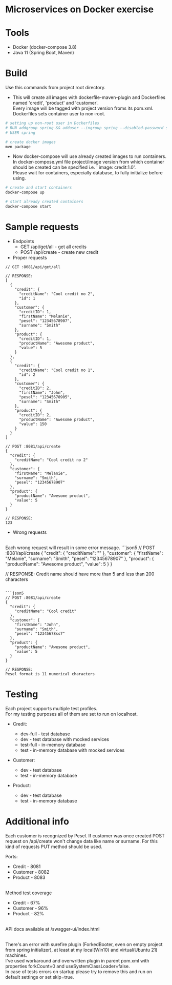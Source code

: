 # Microservices on Docker exercise

# Tools

- Docker (docker-compose 3.8)
- Java 11 (Spring Boot, Maven)

# Build

Use this commands from project root directory.

- This will create all images with dockerfile-maven-plugin and Dockerfiles named 'credit', 'product' and 'customer'.
  <br> Every image will be tagged with project version froms its pom.xml.
  <br> Dockerfiles sets container user to non-root.

```bash
# setting up non-root user in Dockerfiles
# RUN addgroup spring && adduser --ingroup spring --disabled-password spring
# USER spring

# create docker images
mvn package
```

- Now docker-compose will use already created images to run containers.
  <br>In docker-compose.yml file project/image version from which container should be created can be specified i.e. '
  image: credit:1.0'.
  <br>Please wait for containers, especially database, to fully initialize before using.

```bash
# create and start containers
docker-compose up 

# start already created containers
docker-compose start
```

# Sample requests

- Endpoints
  - GET /api/get/all - get all credits
  - POST /api/create - create new credit
- Proper requests

```json5
// GET :8081/api/get/all

// RESPONSE: 
[
  {
    "credit": {
      "creditName": "Cool credit no 2",
      "id": 1
    },
    "customer": {
      "creditID": 1,
      "firstName": "Melanie",
      "pesel": "12345678907",
      "surname": "Smith"
    },
    "product": {
      "creditID": 1,
      "productName": "Awesome product",
      "value": 5
    }
  },
  {
    "credit": {
      "creditName": "Cool credit no 1",
      "id": 2
    },
    "customer": {
      "creditID": 2,
      "firstName": "John",
      "pesel": "12345678905",
      "surname": "Smith"
    },
    "product": {
      "creditID": 2,
      "productName": "Awesome product",
      "value": 150
    }
  }
]
```

```json5
// POST :8081/api/create
{
  "credit": {
    "creditName": "Cool credit no 2"
  },
  "customer": {
    "firstName": "Melanie",
    "surname": "Smith",
    "pesel": "12345678907"
  },
  "product": {
    "productName": "Awesome product",
    "value": 5
  }
}

// RESPONSE: 
123
```
- Wrong requests
<br>
Each wrong request will result in some error message.
```json5
// POST :8081/api/create
{
  "credit": {
    "creditName": ""
  },
  "customer": {
    "firstName": "Melanie",
    "surname": "Smith",
    "pesel": "12345678907"
  },
  "product": {
    "productName": "Awesome product",
    "value": 5
  }
}

// RESPONSE: 
Credit name should have more than 5 and less than 200 characters
```

```json5
// POST :8081/api/create
{
  "credit": {
    "creditName": "Cool credit"
  },
  "customer": {
    "firstName": "John",
    "surname": "Smith",
    "pesel": "12345678ss7"
  },
  "product": {
    "productName": "Awesome product",
    "value": 5
  }
}

// RESPONSE: 
Pesel format is 11 numerical characters
```
# Testing

Each project supports multiple test profiles.
<br>For my testing purposes all of them are set to run on localhost.

- Credit:
    - dev-full - test database
    - dev - test database with mocked services
    - test-full - in-memory database
    - test - in-memory database with mocked services

- Customer:
    - dev - test database
    - test - in-memory database

- Product:
    - dev - test database
    - test - in-memory database

# Additional info

Each customer is recognized by Pesel. If customer was once created POST request on /api/create won't change data like name or surname. For this kind of requests PUT method should be used.

Ports:

- Credit - 8081
- Customer - 8082
- Product - 8083

<br>Method test coverage

- Credit - 67%
- Customer - 96%
- Product - 82%

<br>API docs available at /swagger-ui/index.html

<br>There's an error with surefire plugin (ForkedBooter, even on empty project from spring initializer), at least at my
local(Win10) and virtual(Ubuntu 21) machines.
<br>I've used workaround and overwritten plugin in parent pom.xml with properties forkCount=0 and
useSystemClassLoader=false.
<br>In case of tests errors on startup please try to remove this and run on default settings or set skip=true.
